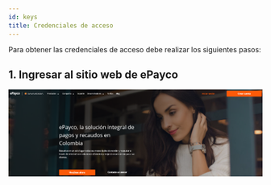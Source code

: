 ```yaml
---
id: keys
title: Credenciales de acceso
---
```


Para obtener las credenciales de acceso debe realizar los siguientes pasos:

## 1. Ingresar al sitio web de ePayco

![Sitio web de epayco](/img/keys/homepage.png)
